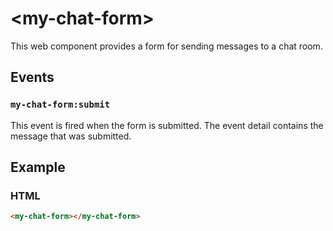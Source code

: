 # &lt;my-chat-form&gt;

This web component provides a form for sending messages to a chat room.

## Events
### `my-chat-form:submit`
This event is fired when the form is submitted. The event detail contains the message that was submitted.

## Example

### HTML

```html
<my-chat-form></my-chat-form>
```